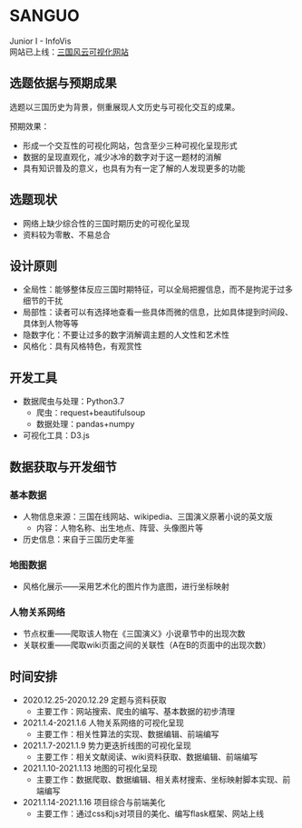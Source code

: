 # SANGUO
Junior I - InfoVis  
网站已上线：[三国风云可视化网站](http://www.ruin.net.cn:8080)

## 选题依据与预期成果

选题以三国历史为背景，侧重展现人文历史与可视化交互的成果。

预期效果：

* 形成一个交互性的可视化网站，包含至少三种可视化呈现形式
* 数据的呈现直观化，减少冰冷的数字对于这一题材的消解
* 具有知识普及的意义，也具有为有一定了解的人发现更多的功能

## 选题现状

* 网络上缺少综合性的三国时期历史的可视化呈现
* 资料较为零散、不易总合

## 设计原则

* 全局性：能够整体反应三国时期特征，可以全局把握信息，而不是拘泥于过多细节的干扰
* 局部性：读者可以有选择地查看一些具体而微的信息，比如具体提到时间段、具体到人物等等
* 隐数字化：不要让过多的数字消解调主题的人文性和艺术性
* 风格化：具有风格特色，有观赏性

## 开发工具

* 数据爬虫与处理：Python3.7 
  * 爬虫：request+beautifulsoup
  * 数据处理：pandas+numpy
* 可视化工具：D3.js

## 数据获取与开发细节

### 基本数据

* 人物信息来源：三国在线网站、wikipedia、三国演义原著小说的英文版
  * 内容：人物名称、出生地点、阵营、头像图片等
* 历史信息：来自于三国历史年鉴

### 地图数据

* 风格化展示——采用艺术化的图片作为底图，进行坐标映射

### 人物关系网络

* 节点权重——爬取该人物在《三国演义》小说章节中的出现次数
* 关联权重——爬取wiki页面之间的关联性（A在B的页面中的出现次数）

## 时间安排

* 2020.12.25-2020.12.29 定题与资料获取
  * 主要工作：网站搜索、爬虫的编写、基本数据的初步清理
* 2021.1.4-2021.1.6 人物关系网络的可视化呈现
  * 主要工作：相关性算法的实现、数据编辑、前端编写
* 2021.1.7-2021.1.9 势力更迭折线图的可视化呈现
  * 主要工作：相关文献阅读、wiki资料获取、数据编辑、前端编写
* 2021.1.10-2021.1.13 地图的可视化呈现
  * 主要工作：数据爬取、数据编辑、相关素材搜索、坐标映射脚本实现、前端编写
* 2021.1.14-2021.1.16 项目综合与前端美化
  * 主要工作：通过css和js对项目的美化、编写flask框架、网站上线

